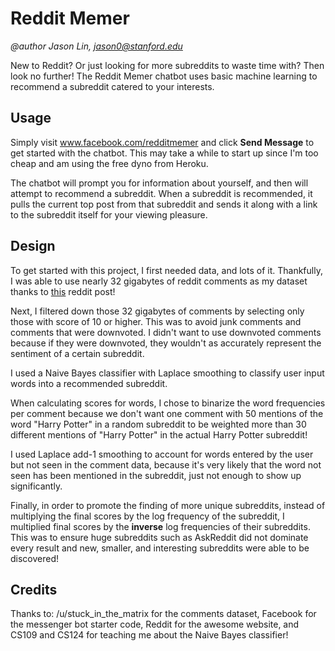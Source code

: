# Reddit Memer
*@author Jason Lin, jason0@stanford.edu*

New to Reddit? Or just looking for more subreddits to waste time with? Then look no further! The Reddit Memer chatbot uses basic machine learning to recommend a subreddit catered to your interests. 

## Usage

Simply visit www.facebook.com/redditmemer and click **Send Message** to get started with the chatbot. This may take a while to start up since I'm too cheap and am using the free dyno from Heroku.

The chatbot will prompt you for information about yourself, and then will attempt to recommend a subreddit. When a subreddit is recommended, it pulls the current top post from that subreddit and sends it along with a link to the subreddit itself for your viewing pleasure.

## Design

To get started with this project, I first needed data, and lots of it. Thankfully, I was able to use nearly 32 gigabytes of reddit comments as my dataset thanks to [this](https://www.reddit.com/r/datasets/comments/3bxlg7/i_have_every_publicly_available_reddit_comment/) reddit post! 

Next, I filtered down those 32 gigabytes of comments by selecting only those with score of 10 or higher. This was to avoid junk comments and comments that were downvoted. I didn't want to use downvoted comments because if they were downvoted, they wouldn't as accurately represent the sentiment of a certain subreddit. 

I used a Naive Bayes classifier with Laplace smoothing to classify user input words into a recommended subreddit. 

When calculating scores for words, I chose to binarize the word frequencies per comment because we don't want one comment with 50 mentions of the word "Harry Potter" in a random subreddit to be weighted more than 30 different mentions of "Harry Potter" in the actual Harry Potter subreddit!

I used Laplace add-1 smoothing to account for words entered by the user but not seen in the comment data, because it's very likely that the word not seen has been mentioned in the subreddit, just not enough to show up significantly. 

Finally, in order to promote the finding of more unique subreddits, instead of multiplying the final scores by the log frequency of the subreddit, I multiplied final scores by the **inverse** log frequencies of their subreddits. This was to ensure huge subreddits such as AskReddit did not dominate every result and new, smaller, and interesting subreddits were able to be discovered!

## Credits 

Thanks to:
/u/stuck_in_the_matrix for the comments dataset,
Facebook for the messenger bot starter code,
Reddit for the awesome website,
and CS109 and CS124 for teaching me about the Naive Bayes classifier!